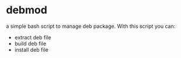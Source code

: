 debmod
======

a simple bash script to manage deb package.
With this script you can:
* extract deb file
* build deb file
* install deb file
